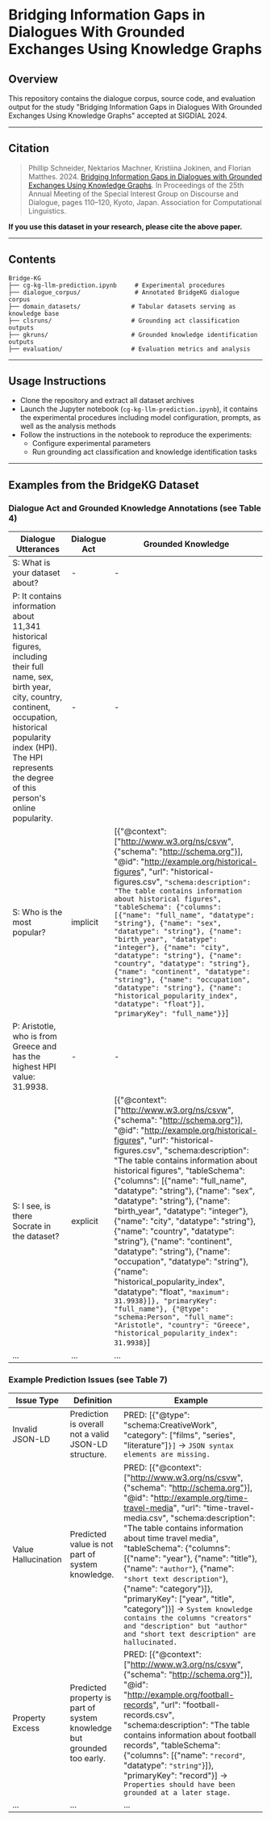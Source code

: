# Bridging Information Gaps in Dialogues With Grounded Exchanges Using Knowledge Graphs

## Overview

This repository contains the dialogue corpus, source code, and evaluation output for the study "Bridging Information Gaps in Dialogues With Grounded Exchanges Using Knowledge Graphs" accepted at SIGDIAL 2024.

---

## Citation
> Phillip Schneider, Nektarios Machner, Kristiina Jokinen, and Florian Matthes. 2024. [Bridging Information Gaps in Dialogues with Grounded Exchanges Using Knowledge Graphs](https://aclanthology.org/2024.sigdial-1.10/). In Proceedings of the 25th Annual Meeting of the Special Interest Group on Discourse and Dialogue, pages 110–120, Kyoto, Japan. Association for Computational Linguistics.

**If you use this dataset in your research, please cite the above paper.**

---

## Contents

```
Bridge-KG
├── cg-kg-llm-prediction.ipynb     # Experimental procedures
├── dialogue_corpus/               # Annotated BridgeKG dialogue corpus 
├── domain_datasets/              # Tabular datasets serving as knowledge base 
├── clsruns/                      # Grounding act classification outputs
├── gkruns/                       # Grounded knowledge identification outputs
├── evaluation/                   # Evaluation metrics and analysis
```

---
## Usage Instructions
- Clone the repository and extract all dataset archives
- Launch the Jupyter notebook (`cg-kg-llm-prediction.ipynb`), it contains the experimental procedures including model configuration, prompts, as well as the analysis methods
- Follow the instructions in the notebook to reproduce the experiments:
   - Configure experimental parameters
   - Run grounding act classification and knowledge identification tasks

---
## Examples from the BridgeKG Dataset

### Dialogue Act and Grounded Knowledge Annotations (see Table 4)

| Dialogue Utterances | Dialogue Act | Grounded Knowledge |
|---------------------|--------------|---------------------|
| S: What is your dataset about? | - | - |
| P: It contains information about 11,341 historical figures, including their full name, sex, birth year, city, country, continent, occupation, historical popularity index (HPI). The HPI represents the degree of this person's online popularity. | - | - |
| S: Who is the most popular? | implicit | [{"@context": ["http://www.w3.org/ns/csvw", {"schema": "http://schema.org"}], "@id": "http://example.org/historical-figures", "url": "historical-figures.csv", `"schema:description": "The table contains information about historical figures", "tableSchema": {"columns": [{"name": "full_name", "datatype": "string"}, {"name": "sex", "datatype": "string"}, {"name": "birth_year", "datatype": "integer"}, {"name": "city", "datatype": "string"}, {"name": "country", "datatype": "string"}, {"name": "continent", "datatype": "string"}, {"name": "occupation", "datatype": "string"}, {"name": "historical_popularity_index", "datatype": "float"}], "primaryKey": "full_name"}}`] |
| P: Aristotle, who is from Greece and has the highest HPI value: 31.9938. | - | - |
| S: I see, is there Socrate in the dataset? | explicit | [{"@context": ["http://www.w3.org/ns/csvw", {"schema": "http://schema.org"}], "@id": "http://example.org/historical-figures", "url": "historical-figures.csv", "schema:description": "The table contains information about historical figures", "tableSchema": {"columns": [{"name": "full_name", "datatype": "string"}, {"name": "sex", "datatype": "string"}, {"name": "birth_year", "datatype": "integer"}, {"name": "city", "datatype": "string"}, {"name": "country", "datatype": "string"}, {"name": "continent", "datatype": "string"}, {"name": "occupation", "datatype": "string"}, {"name": "historical_popularity_index", "datatype": "float", `"maximum": 31.9938}]}, "primaryKey": "full_name"}, {"@type": "schema:Person", "full_name": "Aristotle", "country": "Greece", "historical_popularity_index": 31.9938}`] |
|...|...|...|

### Example Prediction Issues (see Table 7)

| Issue Type | Definition | Example |
|------------|------------|---------|
| Invalid JSON-LD | Prediction is overall not a valid JSON-LD structure. | PRED: [{"@type": "schema:CreativeWork", "category": ["films", "series", "literature"]`}]` → `JSON syntax elements are missing.` |
| Value Hallucination | Predicted value is not part of system knowledge. | PRED: [{"@context": ["http://www.w3.org/ns/csvw", {"schema": "http://schema.org"}], "@id": "http://example.org/time-travel-media", "url": "time-travel-media.csv", "schema:description": "The table contains information about time travel media", "tableSchema": {"columns": [{"name": "year"}, {"name": "title"}, {"name": `"author"`}, {"name": `"short text description"`}, {"name": "category"}]}, "primaryKey": ["year", "title", "category"]}] → `System knowledge contains the columns "creators" and "description" but "author" and "short text description" are hallucinated.` |
| Property Excess | Predicted property is part of system knowledge but grounded too early. | PRED: [{"@context": ["http://www.w3.org/ns/csvw", {"schema": "http://schema.org"}], "@id": "http://example.org/football-records", "url": "football-records.csv", "schema:description": "The table contains information about football records", "tableSchema": {"columns": [{"name": `"record"`, "datatype": `"string"`}]}, "primaryKey": "record"}] → `Properties should have been grounded at a later stage.`|
|...|...|...|
